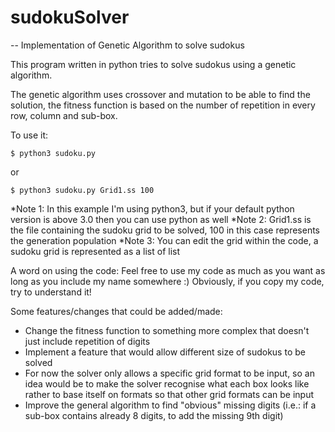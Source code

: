 # sudokuSolver
-- Implementation of Genetic Algorithm to solve sudokus



This program written in python tries to solve sudokus using a genetic algorithm.

The genetic algorithm uses crossover and mutation to be able to find the solution, the fitness function is based on the number of repetition in every row, column and sub-box.

To use it: 

	$ python3 sudoku.py
or

	$ python3 sudoku.py Grid1.ss 100

*Note 1: In this example I'm using python3, but if your default python version is above 3.0 then you can use python as well
*Note 2: Grid1.ss is the file containing the sudoku grid to be solved, 100 in this case represents the generation population
*Note 3: You can edit the grid within the code, a sudoku grid is represented as a list of list

A word on using the code: Feel free to use my code as much as you want as long as you include my name somewhere :) Obviously, if you copy my code, try to understand it!

Some features/changes that could be added/made:
* Change the fitness function to something more complex that doesn't just include repetition of digits
* Implement a feature that would allow different size of sudokus to be solved
* For now the solver only allows a specific grid format to be input, so an idea would be to make the solver recognise what each box looks like rather to base itself on formats so that other grid formats can be input
* Improve the general algorithm to find "obvious" missing digits (i.e.: if a sub-box contains already 8 digits, to add the missing 9th digit)
